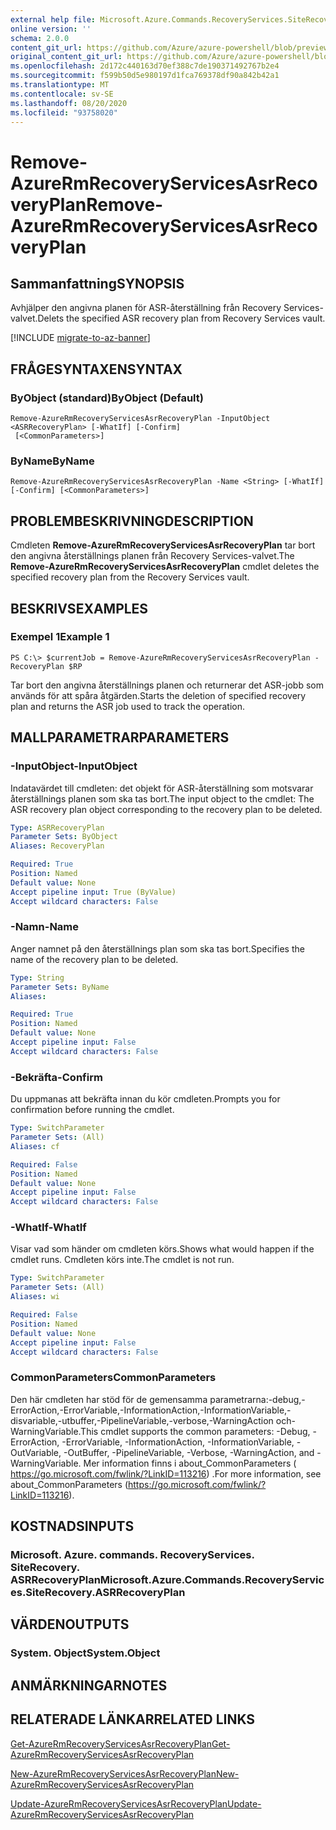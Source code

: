 ```yaml
---
external help file: Microsoft.Azure.Commands.RecoveryServices.SiteRecovery.dll-Help.xml
online version: ''
schema: 2.0.0
content_git_url: https://github.com/Azure/azure-powershell/blob/preview/src/ResourceManager/RecoveryServices.SiteRecovery/Commands.RecoveryServices.SiteRecovery/help/Remove-AzureRmRecoveryServicesAsrRecoveryPlan.md
original_content_git_url: https://github.com/Azure/azure-powershell/blob/preview/src/ResourceManager/RecoveryServices.SiteRecovery/Commands.RecoveryServices.SiteRecovery/help/Remove-AzureRmRecoveryServicesAsrRecoveryPlan.md
ms.openlocfilehash: 2d172c440163d70ef388c7de190371492767b2e4
ms.sourcegitcommit: f599b50d5e980197d1fca769378df90a842b42a1
ms.translationtype: MT
ms.contentlocale: sv-SE
ms.lasthandoff: 08/20/2020
ms.locfileid: "93758020"
---
```

# <span data-ttu-id="d8e1b-101">Remove-AzureRmRecoveryServicesAsrRecoveryPlan</span><span class="sxs-lookup"><span data-stu-id="d8e1b-101">Remove-AzureRmRecoveryServicesAsrRecoveryPlan</span></span>

## <span data-ttu-id="d8e1b-102">Sammanfattning</span><span class="sxs-lookup"><span data-stu-id="d8e1b-102">SYNOPSIS</span></span>
<span data-ttu-id="d8e1b-103">Avhjälper den angivna planen för ASR-återställning från Recovery Services-valvet.</span><span class="sxs-lookup"><span data-stu-id="d8e1b-103">Delets the specified ASR recovery plan from Recovery Services vault.</span></span>

[!INCLUDE [migrate-to-az-banner](../../includes/migrate-to-az-banner.md)]

## <span data-ttu-id="d8e1b-104">FRÅGESYNTAXEN</span><span class="sxs-lookup"><span data-stu-id="d8e1b-104">SYNTAX</span></span>

### <span data-ttu-id="d8e1b-105">ByObject (standard)</span><span class="sxs-lookup"><span data-stu-id="d8e1b-105">ByObject (Default)</span></span>
```
Remove-AzureRmRecoveryServicesAsrRecoveryPlan -InputObject <ASRRecoveryPlan> [-WhatIf] [-Confirm]
 [<CommonParameters>]
```

### <span data-ttu-id="d8e1b-106">ByName</span><span class="sxs-lookup"><span data-stu-id="d8e1b-106">ByName</span></span>
```
Remove-AzureRmRecoveryServicesAsrRecoveryPlan -Name <String> [-WhatIf] [-Confirm] [<CommonParameters>]
```

## <span data-ttu-id="d8e1b-107">PROBLEMBESKRIVNING</span><span class="sxs-lookup"><span data-stu-id="d8e1b-107">DESCRIPTION</span></span>
<span data-ttu-id="d8e1b-108">Cmdleten **Remove-AzureRmRecoveryServicesAsrRecoveryPlan** tar bort den angivna återställnings planen från Recovery Services-valvet.</span><span class="sxs-lookup"><span data-stu-id="d8e1b-108">The **Remove-AzureRmRecoveryServicesAsrRecoveryPlan** cmdlet deletes the specified recovery plan from the Recovery Services vault.</span></span>

## <span data-ttu-id="d8e1b-109">BESKRIVS</span><span class="sxs-lookup"><span data-stu-id="d8e1b-109">EXAMPLES</span></span>

### <span data-ttu-id="d8e1b-110">Exempel 1</span><span class="sxs-lookup"><span data-stu-id="d8e1b-110">Example 1</span></span>
```
PS C:\> $currentJob = Remove-AzureRmRecoveryServicesAsrRecoveryPlan -RecoveryPlan $RP
```

<span data-ttu-id="d8e1b-111">Tar bort den angivna återställnings planen och returnerar det ASR-jobb som används för att spåra åtgärden.</span><span class="sxs-lookup"><span data-stu-id="d8e1b-111">Starts the deletion of specified recovery plan and returns the ASR job used to track the operation.</span></span>

## <span data-ttu-id="d8e1b-112">MALLPARAMETRAR</span><span class="sxs-lookup"><span data-stu-id="d8e1b-112">PARAMETERS</span></span>

### <span data-ttu-id="d8e1b-113">-InputObject</span><span class="sxs-lookup"><span data-stu-id="d8e1b-113">-InputObject</span></span>
<span data-ttu-id="d8e1b-114">Indatavärdet till cmdleten: det objekt för ASR-återställning som motsvarar återställnings planen som ska tas bort.</span><span class="sxs-lookup"><span data-stu-id="d8e1b-114">The input object to the cmdlet: The ASR recovery plan object corresponding to the recovery plan to be deleted.</span></span>

```yaml
Type: ASRRecoveryPlan
Parameter Sets: ByObject
Aliases: RecoveryPlan

Required: True
Position: Named
Default value: None
Accept pipeline input: True (ByValue)
Accept wildcard characters: False
```

### <span data-ttu-id="d8e1b-115">-Namn</span><span class="sxs-lookup"><span data-stu-id="d8e1b-115">-Name</span></span>
<span data-ttu-id="d8e1b-116">Anger namnet på den återställnings plan som ska tas bort.</span><span class="sxs-lookup"><span data-stu-id="d8e1b-116">Specifies the name of the recovery plan to be deleted.</span></span>

```yaml
Type: String
Parameter Sets: ByName
Aliases: 

Required: True
Position: Named
Default value: None
Accept pipeline input: False
Accept wildcard characters: False
```

### <span data-ttu-id="d8e1b-117">-Bekräfta</span><span class="sxs-lookup"><span data-stu-id="d8e1b-117">-Confirm</span></span>
<span data-ttu-id="d8e1b-118">Du uppmanas att bekräfta innan du kör cmdleten.</span><span class="sxs-lookup"><span data-stu-id="d8e1b-118">Prompts you for confirmation before running the cmdlet.</span></span>

```yaml
Type: SwitchParameter
Parameter Sets: (All)
Aliases: cf

Required: False
Position: Named
Default value: None
Accept pipeline input: False
Accept wildcard characters: False
```

### <span data-ttu-id="d8e1b-119">-WhatIf</span><span class="sxs-lookup"><span data-stu-id="d8e1b-119">-WhatIf</span></span>
<span data-ttu-id="d8e1b-120">Visar vad som händer om cmdleten körs.</span><span class="sxs-lookup"><span data-stu-id="d8e1b-120">Shows what would happen if the cmdlet runs.</span></span> <span data-ttu-id="d8e1b-121">Cmdleten körs inte.</span><span class="sxs-lookup"><span data-stu-id="d8e1b-121">The cmdlet is not run.</span></span>

```yaml
Type: SwitchParameter
Parameter Sets: (All)
Aliases: wi

Required: False
Position: Named
Default value: None
Accept pipeline input: False
Accept wildcard characters: False
```

### <span data-ttu-id="d8e1b-122">CommonParameters</span><span class="sxs-lookup"><span data-stu-id="d8e1b-122">CommonParameters</span></span>
<span data-ttu-id="d8e1b-123">Den här cmdleten har stöd för de gemensamma parametrarna:-debug,-ErrorAction,-ErrorVariable,-InformationAction,-InformationVariable,-disvariable,-utbuffer,-PipelineVariable,-verbose,-WarningAction och-WarningVariable.</span><span class="sxs-lookup"><span data-stu-id="d8e1b-123">This cmdlet supports the common parameters: -Debug, -ErrorAction, -ErrorVariable, -InformationAction, -InformationVariable, -OutVariable, -OutBuffer, -PipelineVariable, -Verbose, -WarningAction, and -WarningVariable.</span></span> <span data-ttu-id="d8e1b-124">Mer information finns i about_CommonParameters ( https://go.microsoft.com/fwlink/?LinkID=113216) .</span><span class="sxs-lookup"><span data-stu-id="d8e1b-124">For more information, see about_CommonParameters (https://go.microsoft.com/fwlink/?LinkID=113216).</span></span>

## <span data-ttu-id="d8e1b-125">KOSTNADS</span><span class="sxs-lookup"><span data-stu-id="d8e1b-125">INPUTS</span></span>

### <span data-ttu-id="d8e1b-126">Microsoft. Azure. commands. RecoveryServices. SiteRecovery. ASRRecoveryPlan</span><span class="sxs-lookup"><span data-stu-id="d8e1b-126">Microsoft.Azure.Commands.RecoveryServices.SiteRecovery.ASRRecoveryPlan</span></span>

## <span data-ttu-id="d8e1b-127">VÄRDEN</span><span class="sxs-lookup"><span data-stu-id="d8e1b-127">OUTPUTS</span></span>

### <span data-ttu-id="d8e1b-128">System. Object</span><span class="sxs-lookup"><span data-stu-id="d8e1b-128">System.Object</span></span>

## <span data-ttu-id="d8e1b-129">ANMÄRKNINGAR</span><span class="sxs-lookup"><span data-stu-id="d8e1b-129">NOTES</span></span>

## <span data-ttu-id="d8e1b-130">RELATERADE LÄNKAR</span><span class="sxs-lookup"><span data-stu-id="d8e1b-130">RELATED LINKS</span></span>

[<span data-ttu-id="d8e1b-131">Get-AzureRmRecoveryServicesAsrRecoveryPlan</span><span class="sxs-lookup"><span data-stu-id="d8e1b-131">Get-AzureRmRecoveryServicesAsrRecoveryPlan</span></span>](./Get-AzureRmRecoveryServicesAsrRecoveryPlan.md)

[<span data-ttu-id="d8e1b-132">New-AzureRmRecoveryServicesAsrRecoveryPlan</span><span class="sxs-lookup"><span data-stu-id="d8e1b-132">New-AzureRmRecoveryServicesAsrRecoveryPlan</span></span>](./New-AzureRmRecoveryServicesAsrRecoveryPlan.md)

[<span data-ttu-id="d8e1b-133">Update-AzureRmRecoveryServicesAsrRecoveryPlan</span><span class="sxs-lookup"><span data-stu-id="d8e1b-133">Update-AzureRmRecoveryServicesAsrRecoveryPlan</span></span>](./Update-AzureRmRecoveryServicesAsrRecoveryPlan.md)


